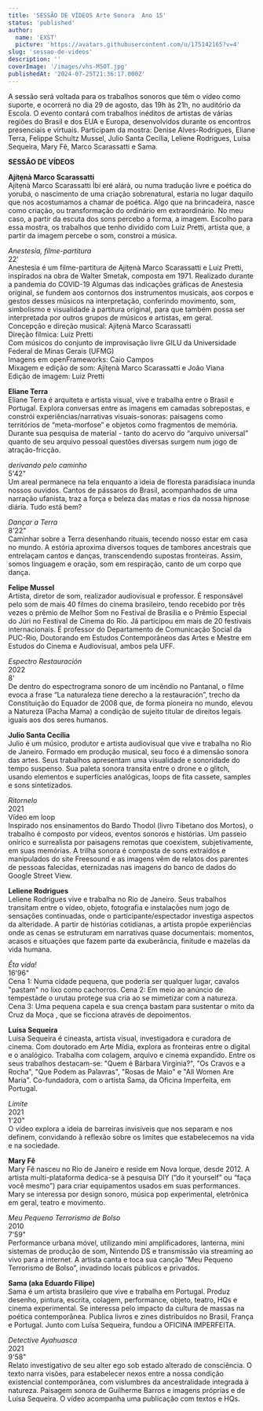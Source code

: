 ```yaml
---
title: 'SESSÃO DE VÍDEOS Arte Sonora  Ano 15'
status: 'published'
author:
  name: 'EXST'
  picture: 'https://avatars.githubusercontent.com/u/175142165?v=4'
slug: 'sessao-de-videos'
description: ''
coverImage: '/images/vhs-M5OT.jpg'
publishedAt: '2024-07-25T21:36:17.000Z'
---
```


A sessão será voltada para os trabalhos sonoros que têm o vídeo como suporte, e ocorrerá no dia 29 de agosto, das 19h às 21h, no auditório da Escola. O evento contará com trabalhos inéditos de artistas de várias regiões do Brasil e dos EUA e Europa, desenvolvidos durante os encontros presenciais e virtuais. Participam da mostra: Denise Alves-Rodrigues, Eliane Terra, Felippe Schultz Mussel, Julio Santa Cecília, Leliene Rodrigues, Luísa Sequeira, Mary Fê, Marco Scarassatti e Sama.

**SESSÃO DE VÍDEOS**

**Ajítẹnà Marco Scarassatti**\
Ajítẹnà Marco Scarassatti Ìbí eré alárà, ou numa tradução livre e poética do yorubá, o nascimento de uma criação sobrenatural, estaria no lugar daquilo que nos acostumamos a chamar de poética. Algo que na brincadeira, nasce como criação, ou transformação do ordinário em extraordinário. No meu caso, a partir da escuta dos sons percebo a forma, a imagem. Escolho para essa mostra, os trabalhos que tenho dividido com Luiz Pretti, artista que, a partir da imagem percebe o som, constroi a música.

*Anestesia, filme-partitura*\
22'\
Anestesia é um filme-partitura de Ajítẹnà Marco Scarassatti e Luiz Pretti, inspirados na obra de Walter Smetak, composta em 1971. Realizado durante a pandemia do COVID-19 Algumas das indicações gráficas de Anestesia original, se fundem aos contornos dos instrumentos musicais, aos corpos e gestos desses músicos na interpretação, conferindo movimento, som, simbolismo e visualidade à partitura original, para que também possa ser interpretada por outros grupos de músicos e artistas, em geral.\
Concepção e direção musical: Ajítẹnà Marco Scarassatti\
Direção fílmica: Luiz Pretti\
Com músicos do conjunto de improvisação livre GILU da Universidade Federal de Minas Gerais (UFMG)\
Imagens em openFrameworks: Caio Campos\
Mixagem e edição de som: Ajítẹnà Marco Scarassatti e João Viana\
Edição de imagem: Luiz Pretti

**Eliane Terra**\
Eliane Terra é arquiteta e artista visual, vive e trabalha entre o Brasil e Portugal. Explora conversas entre as imagens em camadas sobrepostas, e constrói experiências/narrativas visuais-sonoras: paisagens como territórios de “meta-morfose” e objetos como fragmentos de memória. Durante sua pesquisa de material - tanto do acervo do “arquivo universal” quanto de seu arquivo pessoal questões diversas surgem num jogo de atração-fricção.

*derivando pelo caminho*\
5'42"\
Um areal permanece na tela enquanto a ideia de floresta paradisíaca inunda nossos ouvidos. Cantos de pássaros do Brasil, acompanhados de uma narração ufanista, traz a força e beleza das matas e rios da nossa hipnose diária. Tudo está bem?

*Dançar a Terra*\
8'22"\
Caminhar sobre a Terra desenhando rituais, tecendo nosso estar em casa no mundo. A estória aproxima diversos toques de tambores ancestrais que entrelaçam cantos e danças, transcendendo supostas fronteiras. Assim, somos linguagem e oração, som em respiração, canto de um corpo que dança.

**Felipe Mussel**\
Artista, diretor de som, realizador audiovisual e professor. É responsável pelo som de mais 40 filmes do cinema brasileiro, tendo recebido por três vezes o prêmio de Melhor Som no Festival de Brasília e o Prêmio Especial do Júri no Festival de Cinema do Rio. Já participou em mais de 20 festivais internacionais. É professor do Departamento de Comunicação Social da PUC-Rio, Doutorando em Estudos Contemporâneos das Artes e Mestre em Estudos do Cinema e Audiovisual, ambos pela UFF.

*Espectro Restauración*\
2022\
8'\
De dentro do espectrograma sonoro de um incêndio no Pantanal, o filme evoca a frase “La naturaleza tiene derecho a la restauración”, trecho da Constituição do Equador de 2008 que, de forma pioneira no mundo, elevou a Natureza (Pacha Mama) a condição de sujeito titular de direitos legais iguais aos dos seres humanos.

**Julio Santa Cecília**\
Julio é um músico, produtor e artista audiovisual que vive e trabalha no Rio de Janeiro. Formado em produção musical, seu foco é a dimensão sonora das artes. Seus trabalhos apresentam uma visualidade e sonoridade do tempo suspenso. Sua paleta sonora transita entre o drone e o glitch, usando elementos e superfícies analógicas, loops de fita cassete, samples e sons sintetizados.

*Ritornelo*\
2021\
Vídeo em loop\
Inspirado nos ensinamentos do Bardo Thodol (livro Tibetano dos Mortos), o trabalho é composto por vídeos, eventos sonoros e histórias. Um passeio onírico e surrealista por paisagens remotas que coexistem, subjetivamente, em suas memórias. A trilha sonora é composta de sons extraídos e manipulados do site Freesound e as imagens vêm de relatos dos parentes de pessoas falecidas, eternizadas nas imagens do banco de dados do Google Street View.

**Leliene Rodrigues**\
Leliene Rodrigues vive e trabalha no Rio de Janeiro. Seus trabalhos transitam entre o vídeo, objeto, fotografia e instalações num jogo de sensações continuadas, onde o participante/espectador investiga aspectos da alteridade. A partir de histórias cotidianas, a artista propõe experiências onde as cenas se estruturam em narrativas quase documentais: momentos, acasos e situações que fazem parte da exuberância, finitude e mazelas da vida humana.

*Êta vida!*\
16'96"\
Cena 1: Numa cidade pequena, que poderia ser qualquer lugar, cavalos "pastam" no lixo como cachorros. Cena 2: Em meio ao anúncio de tempestade o urutau protege sua cria ao se mimetizar com a natureza. Cena 3: Uma pequena capela e sua crença bastam para sustentar o mito da Cruz da Moça , que se ficciona através de depoimentos.

**Luísa Sequeira**\
Luísa Sequeira é cineasta, artista visual, investigadora e curadora de cinema. Com doutorado em Arte Mídia, explora as fronteiras entre o digital e o analógico. Trabalha com colagem, arquivo e cinema expandido. Entre os seus trabalhos destacam-se: "Quem é Bárbara Virgínia?", "Os Cravos e a Rocha", "Que Podem as Palavras", "Rosas de Maio" e "All Women Are Maria". Co-fundadora, com o artista Sama, da Oficina Imperfeita, em Portugal.

*Limite*\
2021\
1'20"\
O vídeo explora a ideia de barreiras invisíveis que nos separam e nos definem, convidando à reflexão sobre os limites que estabelecemos na vida e na sociedade.

**Mary Fê**\
Mary Fê nasceu no Rio de Janeiro e reside em Nova Iorque, desde 2012. A artista multi-plataforma dedica-se à pesquisa DIY (“do it yourself” ou “faça você mesmo”) para criar equipamentos usados em suas performances. Mary se interessa por design sonoro, música pop experimental, eletrônica em geral, teatro e movimento.

*Meu Pequeno Terrorismo de Bolso*\
2010\
7'59"\
Performance urbana móvel, utilizando mini amplificadores, lanterna, mini sistemas de produção de som, Nintendo DS e transmissão via streaming ao vivo para a internet. A artista canta e toca sua canção “Meu Pequeno Terrorismo de Bolso”, invadindo locais públicos e privados.

**Sama (aka Eduardo Filipe)**\
Sama é um artista brasileiro que vive e trabalha em Portugal. Produz desenho, pintura, escrita, colagem, performance, objeto, teatro, HQs e cinema experimental. Se interessa pelo impacto da cultura de massas na poética contemporânea. Publica livros e zines distribuídos no Brasil, França e Portugal. Junto com Luísa Sequeira, fundou a OFICINA IMPERFEITA.

*Detective Ayahuasca*\
2021\
9'58"\
Relato investigativo de seu alter ego sob estado alterado de consciência. O texto narra visões, para estabelecer nexos entre a nossa condição existencial contemporânea, com vislumbres da ancestralidade integrada à natureza. Paisagem sonora de Guilherme Barros e imagens próprias e de Luísa Sequeira. O vídeo acompanha uma publicação com textos e HQs.